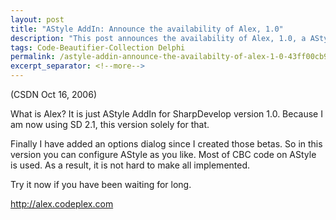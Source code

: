 ```yaml
---
layout: post
title: "AStyle AddIn: Announce the availability of Alex, 1.0"
description: "This post announces the availability of Alex, 1.0, a AStyle AddIn for SharpDevelop version 1.0."
tags: Code-Beautifier-Collection Delphi
permalink: /astyle-addin-announce-the-availabilty-of-alex-1-0-43ff00cb916f
excerpt_separator: <!--more-->
---
```

(CSDN Oct 16, 2006)

What is Alex? It is just AStyle AddIn for SharpDevelop version 1.0. Because I am now using SD 2.1, this version solely for that.

Finally I have added an options dialog since I created those betas. So in this version you can configure AStyle as you like. Most of CBC code on AStyle is used. As a result, it is not hard to make all implemented.

Try it now if you have been waiting for long.

http://alex.codeplex.com
<!--more-->